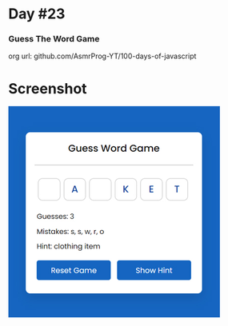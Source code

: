 # Day #23

### Guess The Word Game
org url: github.com/AsmrProg-YT/100-days-of-javascript

# Screenshot
![sc](./screenshot.jpg)
